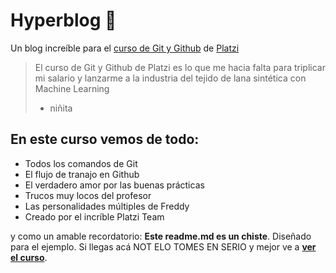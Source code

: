 # Hyperblog 💚
Un blog increíble para el [curso de Git y Github](http://platzi.com/cursos/git-github "curso de Git y Github") de [Platzi](http://platzi.com "Platzi")
> El curso de Git y Github de Platzi es lo que me hacia falta para triplicar mi salario y lanzarme a la industria del tejido de lana sintética con Machine Learning
> - niñita

## En este curso vemos de todo:
* Todos los comandos de Git
* El flujo de tranajo en Github
* El verdadero amor por las buenas prácticas
* Trucos muy locos del profesor
* Las personalidades múltiples de Freddy
* Creado por el incríble Platzi Team

y como un amable recordatorio: **Este readme.md es un chiste**. Diseñado para el ejemplo. Si llegas acá NOT ELO TOMES EN SERIO y mejor ve a [**ver el curso**](http://platzi.com/cursos/git-github/ "ver el curso").